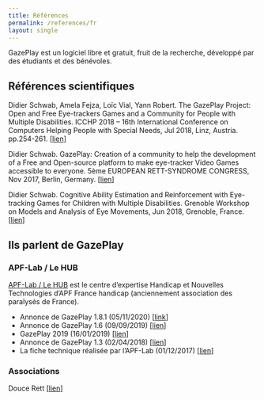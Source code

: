 ```yaml
---
title: Références
permalink: /references/fr
layout: single
---
```


GazePlay est un logiciel libre et gratuit, fruit de la recherche, développé par des étudiants et des bénévoles.

## Références scientifiques

Didier Schwab, Amela Fejza, Loïc Vial, Yann Robert.
The GazePlay Project: Open and Free Eye-trackers Games and a Community for People with Multiple Disabilities.
ICCHP 2018 – 16th International Conference on Computers Helping People with Special Needs, Jul 2018, Linz, Austria. pp.254-261.
[[lien](https://hal.archives-ouvertes.fr/hal-01804271)]

Didier Schwab.
GazePlay: Creation of a community to help the development of a Free and Open-source platform to make eye-tracker Video Games accessible to everyone.
5ème EUROPEAN RETT-SYNDROME CONGRESS, Nov 2017, Berlin, Germany.
[[lien](https://hal.archives-ouvertes.fr/hal-01630628)]

Didier Schwab.
Cognitive Ability Estimation and Reinforcement with Eye-tracking Games for Children with Multiple Disabilities.
Grenoble Workshop on Models and Analysis of Eye Movements, Jun 2018, Grenoble, France.
[[lien](https://hal.archives-ouvertes.fr/hal-01806290)]

## Ils parlent de GazePlay

### APF-Lab / Le HUB

[APF-Lab / Le HUB](https://lehub.apflab.org/) est le centre d’expertise Handicap et Nouvelles Technologies d’APF France handicap (anciennement association des paralysés de France).

* Annonce de GazePlay 1.8.1 (05/11/2020) [[link](http://rnt.eklablog.com/gazeplay-nouvelle-version-1-8-1-a204089012?fbclid=IwAR3_jHMXBbp6KaeccHfbBFLlDuPI5E79YuEfQmtPSrxwZOVOHqBdobEShsg)]
* Annonce de GazePlay 1.6 (09/09/2019) [[lien](https://lehub.apflab.org/gazeplay-nouvelle-version-avec-19-nouveaux-jeux/?fbclid=IwAR0ArX9iFD0xKGM1r1aLEHTF9LXDm4MElDX4nbyKTnj_5Lh9lMGPWpX4RXY)]
* GazePlay 2019 (16/01/2019) [[lien](http://rnt.eklablog.com/gazeplay-2019-a158370272)]
* Annonce de GazePlay 1.3 (02/04/2018) [[lien](http://c-rnt.apf.asso.fr/2018/04/02/gazeplay-1-3-mise-a-jour-et-nouveaux-jeux/)]
* La fiche technique réalisée par l’APF-Lab (01/12/2017) [[lien](http://documentation.apflab.org/crnt/api/article/article-display.php?r=04245gazeplay)]

### Associations

Douce Rett [[lien](https://doucesrett.wordpress.com/2019/01/21/gazeplay-2019/)]
